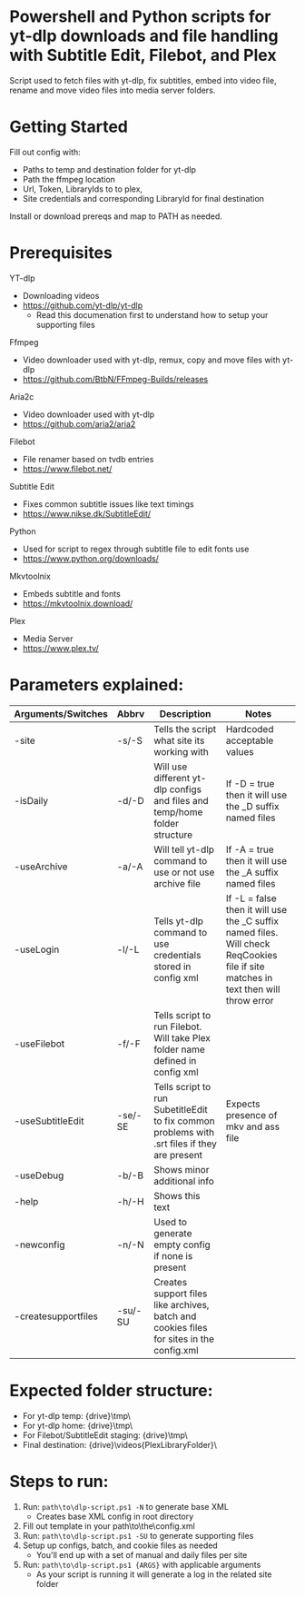 # Powershell and Python scripts for yt-dlp downloads and file handling with Subtitle Edit, Filebot, and Plex

Script used to fetch files with yt-dlp, fix subtitles, embed into video file, rename and move video files into media server folders.


# Getting Started

Fill out config with:
- Paths to temp and destination folder for yt-dlp
- Path the ffmpeg location
- Url, Token, LibraryIds to to plex, 
- Site credentials and corresponding LibraryId for final destination

Install or download prereqs and map to PATH as needed.


# Prerequisites

YT-dlp
- Downloading videos
- https://github.com/yt-dlp/yt-dlp
  - Read this documenation first to understand how to setup your supporting files

Ffmpeg
- Video downloader used with yt-dlp, remux, copy and move files with yt-dlp
- https://github.com/BtbN/FFmpeg-Builds/releases

Aria2c
- Video downloader used with yt-dlp
- https://github.com/aria2/aria2

Filebot
- File renamer based on tvdb entries
- https://www.filebot.net/

Subtitle Edit
- Fixes common subtitle issues like text timings
- https://www.nikse.dk/SubtitleEdit/

Python
- Used for script to regex through subtitle file to edit fonts use
- https://www.python.org/downloads/

Mkvtoolnix
- Embeds subtitle and fonts
- https://mkvtoolnix.download/

Plex
- Media Server
- https://www.plex.tv/


# Parameters explained:
| Arguments/Switches | Abbrv | Description|Notes|
 --- | --- | --- | --- 
|-site|-s/-S|Tells the script what site its working with|Hardcoded acceptable values|
|-isDaily|-d/-D|Will use different yt-dlp configs and files and temp/home folder structure| If -D = true then it will use the \_D suffix named files|
|-useArchive|-a/-A|Will tell yt-dlp command to use or not use archive file| If -A = true then it will use the \_A suffix named files|
|-useLogin|-l/-L|Tells yt-dlp command to use credentials stored in config xml| If -L = false then it will use the \_C suffix named files. Will check ReqCookies file if site matches in text then will throw error|
|-useFilebot|-f/-F|Tells script to run Filebot. Will take Plex folder name defined in config xml| |
|-useSubtitleEdit|-se/-SE|Tells script to run SubetitleEdit to fix common problems with .srt files if they are present| Expects presence of mkv and ass file |
|-useDebug|-b/-B| Shows minor additional info| |
|-help|-h/-H|Shows this text| |
|-newconfig|-n/-N|Used to generate empty config if none is present| |
|-createsupportfiles|-su/-SU|Creates support files like archives, batch and cookies files for sites in the config.xml| |


# Expected folder structure:
- For yt-dlp temp: {drive}\tmp\
- For yt-dlp home: {drive}\tmp\
- For Filebot/SubtitleEdit staging: {drive}\tmp\
- Final destination: {drive}\videos\{PlexLibraryFolder}\


# Steps to run:
1. Run: `path\to\dlp-script.ps1 -N` to generate base XML
   - Creates base XML config in root directory
2. Fill out template in your path\to\the\config.xml
3. Run: `path\to\dlp-script.ps1 -SU` to generate supporting files
4. Setup up configs, batch, and cookie files as needed
   - You'll end up with a set of manual and daily files per site
5. Run: `path\to\dlp-script.ps1 {ARGS}` with applicable arguments
   - As your script is running it will generate a log in the related site folder
